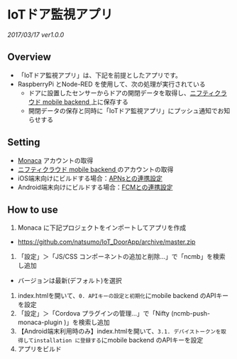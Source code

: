 # IoTドア監視アプリ
_2017/03/17 ver1.0.0_

## Overview
* 「IoTドア監視アプリ」は、下記を前提としたアプリです。
 * RaspberryPi とNode-RED を使用して、次の処理が実行されている
   * ドアに設置したセンサーからドアの開閉データを取得し、[ニフティクラウド mobile backend ](http://mb.cloud.nifty.com)上に保存する
   * 開閉データの保存と同時に「IoTドア監視アプリ」にプッシュ通知でお知らせする

## Setting
* [Monaca](https://ja.monaca.io/) アカウントの取得
* [ニフティクラウド mobile backend ](http://mb.cloud.nifty.com) のアカウントの取得
* iOS端末向けにビルドする場合：[APNsとの連携設定](iOS端末向けにビルドする場合：APNsとの連携設定)
* Android端末向けにビルドする場合：[FCMとの連携設定](http://mb.cloud.nifty.com/doc/current/push/basic_usage_android.html)

## How to use
1. Monaca に下記プロジェクトをインポートしてアプリを作成
 * https://github.com/natsumo/IoT_DoorApp/archive/master.zip
1. 「設定」＞「JS/CSS コンポーネントの追加と削除...」で「ncmb」を検索し追加
 * バージョンは最新(デフォルト)を選択
1. index.htmlを開いて、`0. APIキーの設定と初期化`にmobile backend のAPIキーを設定
1. 「設定」＞「Cordova プラグインの管理...」で「Nifty (ncmb-push-monaca-plugin )」を検索し追加
1. 【Android端末利用時のみ】index.htmlを開いて、`3.1. デバイストークンを取得してinstallation に登録する`にmobile backend のAPIキーを設定
1. アプリをビルド
